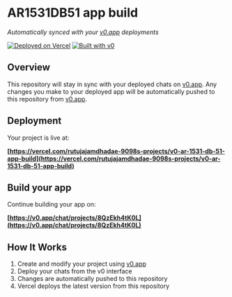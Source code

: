 # AR1531DB51 app build

*Automatically synced with your [v0.app](https://v0.app) deployments*

[![Deployed on Vercel](https://img.shields.io/badge/Deployed%20on-Vercel-black?style=for-the-badge&logo=vercel)](https://vercel.com/rutujajamdhadae-9098s-projects/v0-ar-1531-db-51-app-build)
[![Built with v0](https://img.shields.io/badge/Built%20with-v0.app-black?style=for-the-badge)](https://v0.app/chat/projects/8QzEkh4tK0L)

## Overview

This repository will stay in sync with your deployed chats on [v0.app](https://v0.app).
Any changes you make to your deployed app will be automatically pushed to this repository from [v0.app](https://v0.app).

## Deployment

Your project is live at:

**[https://vercel.com/rutujajamdhadae-9098s-projects/v0-ar-1531-db-51-app-build](https://vercel.com/rutujajamdhadae-9098s-projects/v0-ar-1531-db-51-app-build)**

## Build your app

Continue building your app on:

**[https://v0.app/chat/projects/8QzEkh4tK0L](https://v0.app/chat/projects/8QzEkh4tK0L)**

## How It Works

1. Create and modify your project using [v0.app](https://v0.app)
2. Deploy your chats from the v0 interface
3. Changes are automatically pushed to this repository
4. Vercel deploys the latest version from this repository